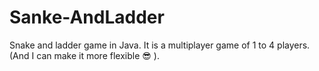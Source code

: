 # Sanke-AndLadder
Snake and ladder game in Java. It is a multiplayer game of 1 to 4 players. (And I can make it more flexible 😎 ). 
